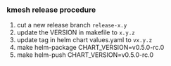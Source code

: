 ### kmesh release procedure

1. cut a new release branch `release-x.y`
1. update the VERSION in makefile to `x.y.z`
1. update tag in helm chart values.yaml to `vx.y.z`
1. make helm-package CHART_VERSION=v0.5.0-rc.0
1. make helm-push CHART_VERSION=v0.5.0-rc.0
